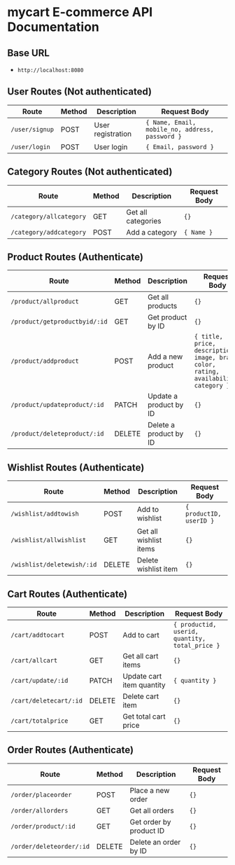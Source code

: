 # mycart E-commerce API Documentation

## Base URL
- `http://localhost:8080`

## User Routes (Not authenticated)
| Route        | Method | Description               | Request Body                    |
|--------------|--------|---------------------------|---------------------------------|
| `/user/signup`    | POST   | User registration         | `{ Name, Email, mobile_no, address, password }` |
| `/user/login`     | POST   | User login                | `{ Email, password }` |

## Category Routes (Not authenticated)
| Route            | Method | Description          | Request Body       |
|------------------|--------|----------------------|--------------------|
| `/category/allcategory`   | GET    | Get all categories   | `{}`               |
| `/category/addcategory`   | POST   | Add a category       | `{ Name }`         |

## Product Routes (Authenticate)
| Route                   | Method | Description                   | Request Body                                                      |
|-------------------------|--------|-------------------------------|-------------------------------------------------------------------|
| `/product/allproduct`           | GET    | Get all products              | `{}`                                                              |
| `/product/getproductbyid/:id`   | GET    | Get product by ID             | `{}`                                                              |
| `/product/addproduct`           | POST   | Add a new product             | `{ title, price, description, image, brand, color, rating, availability, category }` |
| `/product/updateproduct/:id`    | PATCH  | Update a product by ID       | `{}`                                                              |
| `/product/deleteproduct/:id`    | DELETE | Delete a product by ID       | `{}`                                                              |

## Wishlist Routes (Authenticate)
| Route             | Method | Description             | Request Body            |
|-------------------|--------|-------------------------|-------------------------|
| `/wishlist/addtowish`      | POST   | Add to wishlist         | `{ productID, userID }` |
| `/wishlist/allwishlist`    | GET    | Get all wishlist items | `{}`                    |
| `/wishlist/deletewish/:id` | DELETE | Delete wishlist item    | `{}`                    |

## Cart Routes (Authenticate)
| Route            | Method | Description                | Request Body                   |
|------------------|--------|----------------------------|--------------------------------|
| `/cart/addtocart`     | POST   | Add to cart                 | `{ productid, userid, quantity, total_price }` |
| `/cart/allcart`       | GET    | Get all cart items          | `{}`                           |
| `/cart/update/:id`    | PATCH  | Update cart item quantity   | `{ quantity }`                 |
| `/cart/deletecart/:id`| DELETE | Delete cart item            | `{}`                           |
| `/cart/totalprice`    | GET    | Get total cart price        | `{}`                           |

## Order Routes (Authenticate)
| Route              | Method | Description             | Request Body |
|--------------------|--------|-------------------------|--------------|
| `/order/placeorder`      | POST   | Place a new order       | `{}`         |
| `/order/allorders`       | GET    | Get all orders          | `{}`         |
| `/order/product/:id`     | GET    | Get order by product ID | `{}`         |
| `/order/deleteorder/:id` | DELETE | Delete an order by ID   | `{}`         |
